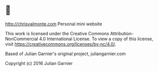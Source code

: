 # 👋
 http://chrisvalmonte.com
 Personal mini website

 This work is licensed under the Creative Commons Attribution-NonCommercial 4.0 International License. To view a copy of this license, visit https://creativecommons.org/licenses/by-nc/4.0/.

 Based of Julian Garnier's original project, juliangarnier.com

 Copyright (c) 2016 Julian Garnier

